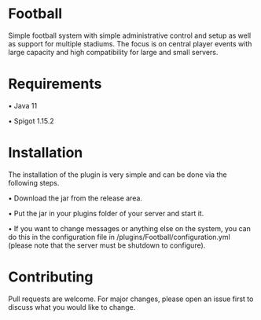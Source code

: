# Football

Simple football system with simple administrative control and setup as well as support for multiple stadiums. The focus is on central player events with large capacity and high compatibility for large and small servers.

# Requirements

• Java 11

• Spigot 1.15.2

# Installation

The installation of the plugin is very simple and can be done via the following steps.

• Download the jar from the release area.

• Put the jar in your plugins folder of your server and start it.

• If you want to change messages or anything else on the system, you can do this in the configuration file in /plugins/Football/configuration.yml (please note that the server must be shutdown to configure).

# Contributing

Pull requests are welcome. For major changes, please open an issue first to discuss what you would like to change.